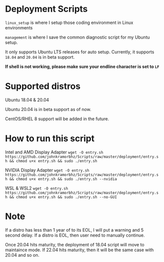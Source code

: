 # Deployment Scripts
`linux_setup` is where I setup those coding environment in Linux environments

`management` is where I save the common diagnostic script for my Ubuntu setup.

It only supports Ubuntu LTS releases for auto setup. Currently, it supports `18.04` and `20.04` is in beta support.

**If shell is not working, please make sure your endline character is set to `LF`**

# Supported distros

Ubuntu 18.04 & 20.04

Ubuntu 20.04 is in beta support as of now.

CentOS/RHEL 8 support will be added in the future.

# How to run this script
Intel and AMD Display Adapter `wget -O entry.sh https://github.com/johnkramorbhz/Scripts/raw/master/deployment/entry.sh && chmod u+x entry.sh && sudo ./entry.sh`

NVIDIA Display Adapter `wget -O entry.sh https://github.com/johnkramorbhz/Scripts/raw/master/deployment/entry.sh && chmod u+x entry.sh && sudo ./entry.sh --nvidia`

WSL & WSL2 `wget -O entry.sh https://github.com/johnkramorbhz/Scripts/raw/master/deployment/entry.sh && chmod u+x entry.sh && sudo ./entry.sh --no-GUI`

# Note

If a distro has less than 1 year of to its EOL, I will put a warning and 5 second delay. If a distro is EOL, then user need to manually continue.

Once 20.04 hits maturity, the deployment of 18.04 script will move to maintaince mode. If 22.04 hits maturity, then it will be the same case with 20.04 and so on.